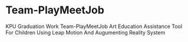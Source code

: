 # Team-PlayMeetJob
KPU Graduation Work 
Team-PlayMeetJob
Art Education Assistance Tool For Children Using Leap Motion And Augumenting Reality System
